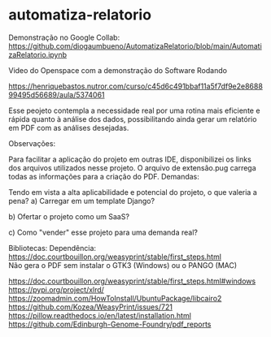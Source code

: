 # automatiza-relatorio

Demonstração no Google Collab: https://github.com/diogaumbueno/AutomatizaRelatorio/blob/main/AutomatizaRelatorio.ipynb

Video do Openspace com a demonstração do Software Rodando

https://henriquebastos.nutror.com/curso/c45d6c491bbaf11a5f7df9e2e868899495d56689/aula/5374061

Esse peojeto contempla a necessidade real por uma rotina mais eficiente e rápida quanto à análise dos dados, possibilitando ainda gerar um relatório em PDF com as análises desejadas.

Observações:

Para facilitar a aplicação do projeto em outras IDE, disponibilizei os links dos arquivos utilizados nesse projeto.
O arquivo de extensão.pug carrega todas as informações para a criação do PDF.
Demandas:

Tendo em vista a alta aplicabilidade e potencial do projeto, o que valeria a pena?
a) Carregar em um template Django?

b) Ofertar o projeto como um SaaS?

c) Como "vender" esse projeto para uma demanda real?

Bibliotecas:
Dependência: https://doc.courtbouillon.org/weasyprint/stable/first_steps.html  
Não gera o PDF sem instalar o GTK3 (Windows) ou o PANGO (MAC)


https://doc.courtbouillon.org/weasyprint/stable/first_steps.html#windows
https://pypi.org/project/xlrd/
https://zoomadmin.com/HowToInstall/UbuntuPackage/libcairo2
https://github.com/Kozea/WeasyPrint/issues/721
https://pillow.readthedocs.io/en/latest/installation.html
https://github.com/Edinburgh-Genome-Foundry/pdf_reports
